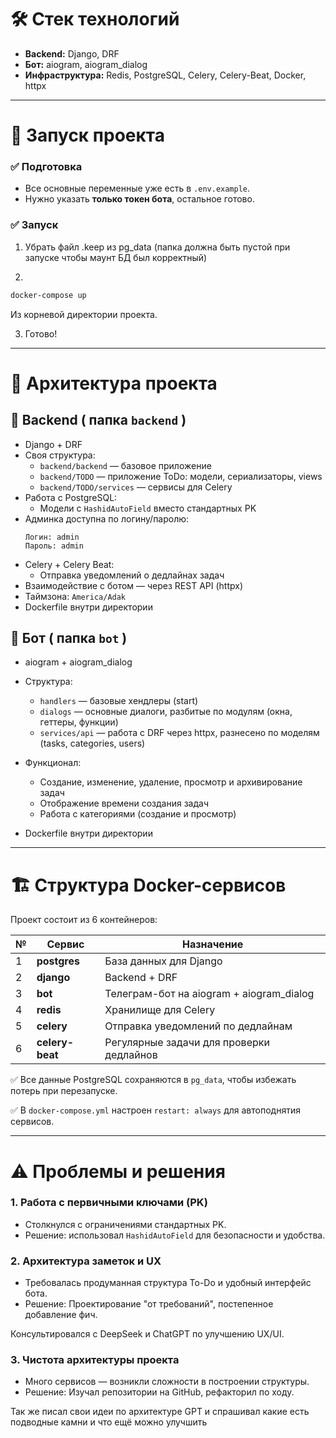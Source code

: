 # 🛠 Стек технологий

- **Backend:** Django, DRF
- **Бот:** aiogram, aiogram_dialog
- **Инфраструктура:** Redis, PostgreSQL, Celery, Celery-Beat, Docker, httpx

---

# 🚀 Запуск проекта

### ✅ Подготовка
- Все основные переменные уже есть в `.env.example`.
- Нужно указать **только токен бота**, остальное готово.

### ✅ Запуск

1. Убрать файл .keep из pg_data (папка должна быть пустой при запуске чтобы маунт БД был корректный)

2.
```bash
docker-compose up
```
Из корневой директории проекта.

3. Готово!

---

# 🧐 Архитектура проекта

## 📡 Backend ( папка `backend` )
- Django + DRF
- Своя структура:
  - `backend/backend` — базовое приложение
  - `backend/TODO` — приложение ToDo: модели, сериализаторы, views
  - `backend/TODO/services` — сервисы для Celery
- Работа с PostgreSQL:
  - Модели с `HashidAutoField` вместо стандартных PK
- Админка доступна по логину/паролю:
  ```
  Логин: admin
  Пароль: admin
  ```
- Celery + Celery Beat:
  - Отправка уведомлений о дедлайнах задач
- Взаимодействие с ботом — через REST API (httpx)
- Таймзона: `America/Adak`
- Dockerfile внутри директории

## 🤖 Бот ( папка `bot` )
- aiogram + aiogram_dialog
- Структура:
  - `handlers` — базовые хендлеры (start)
  - `dialogs` — основные диалоги, разбитые по модулям (окна, геттеры, функции)
  - `services/api` — работа с DRF через httpx, разнесено по моделям (tasks, categories, users)
- Функционал:
  - Создание, изменение, удаление, просмотр и архивирование задач
  - Отображение времени создания задач
  - Работа с категориями (создание и просмотр)

- Dockerfile внутри директории

---

# 🏗 Структура Docker-сервисов

Проект состоит из 6 контейнеров:

| № | Сервис       | Назначение                                      |
|---|------------- |-----------------------------------------------|
| 1 | **postgres** | База данных для Django                        |
| 2 | **django**   | Backend + DRF                                  |
| 3 | **bot**      | Телеграм-бот на aiogram + aiogram_dialog      |
| 4 | **redis**    | Хранилище для Celery                           |
| 5 | **celery**   | Отправка уведомлений по дедлайнам              |
| 6 | **celery-beat** | Регулярные задачи для проверки дедлайнов  |

✅ Все данные PostgreSQL сохраняются в `pg_data`, чтобы избежать потерь при перезапуске.

✅ В `docker-compose.yml` настроен `restart: always` для автоподнятия сервисов.

---

# ⚠ Проблемы и решения

### 1. Работа с первичными ключами (PK)
- Столкнулся с ограничениями стандартных PK.
- Решение: использовал `HashidAutoField` для безопасности и удобства.

### 2. Архитектура заметок и UX
- Требовалась продуманная структура To-Do и удобный интерфейс бота.
- Решение: Проектирование "от требований", постепенное добавление фич.

Консультировался с DeepSeek и ChatGPT по улучшению UX/UI.

### 3. Чистота архитектуры проекта
- Много сервисов — возникли сложности в построении структуры.
- Решение: Изучал репозитории на GitHub, рефакторил по ходу.

Так же писал свои идеи по архитектуре GPT и спрашивал какие есть подводные камни и что ещё можно улучшить

